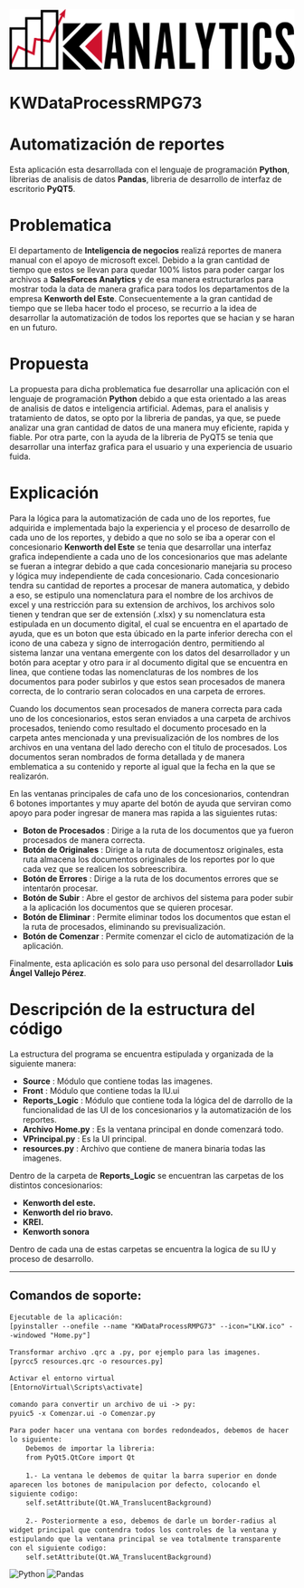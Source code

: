 ![Kenworth del este](https://github.com/LAngelVp/ProyectoKWESTE/blob/master/Source/K-ANALYTICS/KREI%20ANALITICS-01.png)

# **KWDataProcessRMPG73**
# **Automatización de reportes**
Esta aplicación esta desarrollada con el lenguaje de programación **Python**, librerias de analisis de datos **Pandas**, libreria de desarrollo de interfaz de escritorio **PyQT5**.

# **Problematica**
El departamento de **Inteligencia de negocios** realizá reportes de manera manual con el apoyo de microsoft excel. Debido a la gran cantidad de tiempo que estos se llevan para quedar 100% listos para poder cargar los archivos a **SalesForces Analytics** y de esa manera estructurarlos para mostrar toda la data de manera grafica para todos los departamentos de la empresa **Kenworth del Este**. Consecuentemente a la gran cantidad de tiempo que se lleba hacer todo el proceso, se recurrio a la idea de desarrollar la automatización de todos los reportes que se hacian y se haran en un futuro.

# **Propuesta**
La propuesta para dicha problematica fue desarrollar una aplicación con el lenguaje de programación **Python** debido a que esta orientado a las areas de analisis de datos e inteligencia artificial. Ademas, para el analisis y tratamiento de datos, se opto por la libreria de pandas, ya que, se puede analizar una gran cantidad de datos de una manera muy eficiente, rapida y fiable.
Por otra parte, con la ayuda de la libreria de PyQT5 se tenia que desarrollar una interfaz grafica para el usuario y una experiencia de usuario fuida.

# **Explicación**
Para la lógica para la automatización de cada uno de los reportes, fue adquirida e implementada bajo la experiencia y el proceso de desarrollo de cada uno de los reportes, y debido a que no solo se iba a operar con el concesionario **Kenworth del Este** se tenia que desarrollar una interfaz grafica independiente a cada uno de los concesionarios que mas adelante se fueran a integrar debido a que cada concesionario manejaria su proceso y lógica muy independiente de cada concesionario.
Cada concesionario tendra su cantidad de reportes a procesar de manera automatica, y debido a eso, se estipulo una nomenclatura para el nombre de los archivos de excel y una restricción para su extension de archivos, los archivos solo tienen y tendran que ser de extensión (.xlsx) y su nomenclatura esta estipulada en un documento digital, el cual se encuentra en el apartado de ayuda, que es un boton que esta úbicado en la parte inferior derecha con el icono de una cabeza y signo de interrogación dentro, permitiendo al sistema lanzar una ventana emergente con los datos del desarrollador y un botón para aceptar y otro para ir al documento digital que se encuentra en linea, que contiene todas las nomenclaturas de los nombres de los documentos para poder subirlos y que estos sean procesados de manera correcta, de lo contrario seran colocados en una carpeta de errores.

Cuando los documentos sean procesados de manera correcta para cada uno de los concesionarios, estos seran enviados a una carpeta de archivos procesados, teniendo como resultado el documento procesado en la carpeta antes mencionada y una previsualización de los nombres de los archivos en una ventana del lado derecho con el titulo de procesados. Los documentos seran nombrados de forma detallada y de manera emblematica a su contenido y reporte al igual que la fecha en la que se realizarón.

En las ventanas principales de cafa uno de los concesionarios, contendran 6 botones importantes y muy aparte del botón de ayuda que serviran como apoyo para poder ingresar de manera mas rapida a las siguientes rutas:

- **Boton de Procesados** : Dirige a la ruta de los documentos que ya fueron procesados de manera correcta.
- **Botón de Originales** : Dirige a la ruta de documentosz originales, esta ruta almacena los documentos originales de los reportes por lo que cada vez que se realicen los sobreescribira.
- **Botón de Errores** : Dirige a la ruta de los documentos errores que se intentarón procesar.
- **Botón de Subir** : Abre el gestor de archivos del sistema para poder subir a la aplicación los documentos que se quieren procesar.
- **Botón de Eliminar** : Permite eliminar todos los documentos que estan el la ruta de procesados, eliminando su previsualización.
- **Botón de Comenzar** : Permite comenzar el ciclo de automatización de la aplicación.

Finalmente, esta aplicación es solo para uso personal del desarrollador **Luis Ángel Vallejo Pérez**.

# **Descripción de la estructura del código**
La estructura del programa se encuentra estipulada y organizada de la siguiente manera:

- **Source** : Módulo que contiene todas las imagenes.
- **Front** : Módulo que contiene todas la IU.ui
- **Reports_Logic** : Módulo que contiene toda la lógica del de darrollo de la funcionalidad de las UI de los concesionarios y la automatización de los reportes.
- **Archivo Home.py** : Es la ventana principal en donde comenzará todo.
- **VPrincipal.py** : Es la UI principal.
- **resources.py** : Archivo que contiene de manera binaria todas las imagenes.

Dentro de la carpeta de **Reports_Logic** se encuentran las carpetas de los distintos concesionarios:

+ **Kenworth del este.**
+ **Kenworth del rio bravo.**
+ **KREI.**
+ **Kenworth sonora**

Dentro de cada una de estas carpetas se encuentra la logica de su IU y proceso de desarrollo.

--------------------------------------------------------

## **Comandos de soporte:**
~~~~~
Ejecutable de la aplicación:
[pyinstaller --onefile --name "KWDataProcessRMPG73" --icon="LKW.ico" --windowed "Home.py"]
~~~~~
~~~
Transformar archivo .qrc a .py, por ejemplo para las imagenes.
[pyrcc5 resources.qrc -o resources.py]
~~~
~~~
Activar el entorno virtual
[EntornoVirtual\Scripts\activate]
~~~
~~~
comando para convertir un archivo de ui -> py:
pyuic5 -x Comenzar.ui -o Comenzar.py
~~~
~~~
Para poder hacer una ventana con bordes redondeados, debemos de hacer lo siguiente:
    Debemos de importar la libreria:
    from PyQt5.QtCore import Qt
    
    1.- La ventana le debemos de quitar la barra superior en donde aparecen los botones de manipulacion por defecto, colocando el siguiente codigo:
    self.setAttribute(Qt.WA_TranslucentBackground)

    2.- Posteriormente a eso, debemos de darle un border-radius al widget principal que contendra todos los controles de la ventana y estipulando que la ventana principal se vea totalmente transparente con el siguiente codigo:
    self.setAttribute(Qt.WA_TranslucentBackground)
~~~
![Python](https://codetorial.net/pyqt5/_images/0_pyqt_logo.png)
![Pandas](https://www.kindpng.com/picc/m/159-1595924_python-logo-clipart-easy-pandas-python-logo-hd.png)
